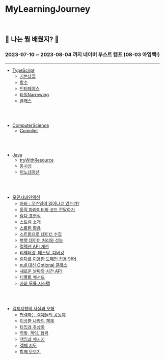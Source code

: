 # MyLearningJourney

<br>

## 🤡 나는 뭘 배웠지? 🤡

### 2023-07-10 ~ 2023-08-04 까지 네이버 부스트 캠프 (08-03 아임백!)

---

- [TypeScript](https://github.com/wonholim/MyLearningJourney/tree/main/TypeScript)
    - [기본타입](https://github.com/wonholim/MyLearningJourney/blob/main/TypeScript/%EA%B8%B0%EB%B3%B8%20%ED%83%80%EC%9E%85.md)
    - [함수](https://github.com/wonholim/MyLearningJourney/blob/main/TypeScript/%ED%95%A8%EC%88%98.md)
    - [인터페이스](https://github.com/wonholim/MyLearningJourney/blob/main/TypeScript/%EC%9D%B8%ED%84%B0%ED%8E%98%EC%9D%B4%EC%8A%A4.md)
    - [타입Narrowing](https://github.com/wonholim/MyLearningJourney/blob/main/TypeScript/%ED%83%80%EC%9E%85Narrowing.md)
    - [클래스](https://github.com/wonholim/MyLearningJourney/blob/main/TypeScript/%ED%81%B4%EB%9E%98%EC%8A%A4.md)

</br></br>

- [ComputerScience](https://github.com/wonholim/MyLearningJourney/tree/main/ComputerScience)
  - [Complier](https://github.com/wonholim/MyLearningJourney/blob/main/ComputerScience/Compiler.md) 

</br></br>

- [Java](https://github.com/wonholim/MyLearningJourney/tree/main/Java)
  - [tryWithResource](https://github.com/wonholim/MyLearningJourney/blob/main/Java/try-with-resource.md)
  - [동시성](https://github.com/wonholim/MyLearningJourney/blob/main/Java/%EB%8F%99%EC%8B%9C%EC%84%B1.md)
  - [어노테이션](https://github.com/wonholim/MyLearningJourney/blob/main/Java/Annotation.md)

<br/><br/>

- [모던자바인액션](https://product.kyobobook.co.kr/detail/S000001810171)
  - [자바 : 무슨일이 일어나고 있는가?](https://github.com/wonholim/MyLearningJourney/blob/main/ModernJavaInAction/1%EC%9E%A5%20%EC%9E%90%EB%B0%94%20%3A%20%EB%AC%B4%EC%8A%A8%EC%9D%BC%EC%9D%B4%20%EC%9D%BC%EC%96%B4%EB%82%98%EA%B3%A0%20%EC%9E%88%EB%8A%94%EA%B0%80%3F.md)
  - [동작 파라미터화 코드 전달하기](https://github.com/wonholim/MyLearningJourney/blob/main/ModernJavaInAction/2%EC%9E%A5%20%EB%8F%99%EC%9E%91%20%ED%8C%8C%EB%9D%BC%EB%AF%B8%ED%84%B0%ED%99%94%20%EC%BD%94%EB%93%9C%20%EC%A0%84%EB%8B%AC%ED%95%98%EA%B8%B0.md)
  - [람다 표현식](https://github.com/wonholim/MyLearningJourney/blob/main/ModernJavaInAction/3%EC%9E%A5%20%EB%9E%8C%EB%8B%A4%20%ED%91%9C%ED%98%84%EC%8B%9D.md)
  - [스트림 소개](https://github.com/wonholim/MyLearningJourney/blob/main/ModernJavaInAction/4%EC%9E%A5%20%EC%8A%A4%ED%8A%B8%EB%A6%BC%20%EC%86%8C%EA%B0%9C.md)
  - [스트림 활용](https://github.com/wonholim/MyLearningJourney/blob/main/ModernJavaInAction/5%EC%9E%A5%20%EC%8A%A4%ED%8A%B8%EB%A6%BC%20%ED%99%9C%EC%9A%A9.md)
  - [스트림으로 데이터 수집](https://github.com/wonholim/MyLearningJourney/blob/main/ModernJavaInAction/6%EC%9E%A5%20%EC%8A%A4%ED%8A%B8%EB%A6%BC%EC%9C%BC%EB%A1%9C%20%EB%8D%B0%EC%9D%B4%ED%84%B0%20%EC%88%98%EC%A7%91.md)
  - [병렬 데이터 처리와 성능](https://github.com/wonholim/MyLearningJourney/blob/main/ModernJavaInAction/7%EC%9E%A5%20%EB%B3%91%EB%A0%AC%20%EB%8D%B0%EC%9D%B4%ED%84%B0%20%EC%B2%98%EB%A6%AC%EC%99%80%20%EC%84%B1%EB%8A%A5.md)
  - [컬렉션 API 개선](https://github.com/wonholim/MyLearningJourney/blob/main/ModernJavaInAction/8%EC%9E%A5%20%EC%BB%AC%EB%A0%89%EC%85%98%20API%20%EA%B0%9C%EC%84%A0.md)
  - [리팩터링, 테스팅, 디버깅](https://github.com/wonholim/MyLearningJourney/blob/main/ModernJavaInAction/9%EC%9E%A5%20%EB%A6%AC%ED%8C%A9%ED%84%B0%EB%A7%81%2C%20%ED%85%8C%EC%8A%A4%ED%8C%85%2C%20%EB%94%94%EB%B2%84%EA%B9%85.md)
  - [람다를 이용한 도메인 전용 언어](https://github.com/wonholim/MyLearningJourney/blob/main/ModernJavaInAction/10%EC%9E%A5%20%EB%9E%8C%EB%8B%A4%EB%A5%BC%20%EC%9D%B4%EC%9A%A9%ED%95%9C%20%EB%8F%84%EB%A9%94%EC%9D%B8%20%EC%A0%84%EC%9A%A9%20%EC%96%B8%EC%96%B4.md)
  - [null 대신 Optional 클래스](https://github.com/wonholim/MyLearningJourney/blob/main/ModernJavaInAction/11%EC%9E%A5%20null%20%EB%8C%80%EC%8B%A0%20Optional%20%ED%81%B4%EB%9E%98%EC%8A%A4.md)
  - [새로운 날짜와 시간 API](https://github.com/wonholim/MyLearningJourney/blob/main/ModernJavaInAction/12%EC%9E%A5%20%EC%83%88%EB%A1%9C%EC%9A%B4%20%EB%82%A0%EC%A7%9C%EC%99%80%20%EC%8B%9C%EA%B0%84%20API.md)
  - [디폴트 메서드](https://github.com/wonholim/MyLearningJourney/blob/main/ModernJavaInAction/13%EC%9E%A5%20%EB%94%94%ED%8F%B4%ED%8A%B8%20%EB%A9%94%EC%84%9C%EB%93%9C.md)
  - [자바 모듈 시스템](https://github.com/wonholim/MyLearningJourney/blob/main/ModernJavaInAction/14%EC%9E%A5%20%EC%9E%90%EB%B0%94%20%EB%AA%A8%EB%93%88%20%EC%8B%9C%EC%8A%A4%ED%85%9C.md)

<br><br>

- [객체지향의 사실과 오해](https://product.kyobobook.co.kr/detail/S000001628109)
  - [협력하는 객체들의 공동체](https://github.com/wonholim/MyLearningJourney/blob/main/%EA%B0%9D%EC%B2%B4%EC%A7%80%ED%96%A5%EC%9D%98%20%EC%82%AC%EC%8B%A4%EA%B3%BC%20%EC%98%A4%ED%95%B4/%ED%98%91%EB%A0%A5%ED%95%98%EB%8A%94%20%EA%B0%9D%EC%B2%B4%EB%93%A4%EC%9D%98%20%EA%B3%B5%EB%8F%99%EC%B2%B4.md)
  - [이상한 나라의 객체](https://github.com/wonholim/MyLearningJourney/blob/main/%EA%B0%9D%EC%B2%B4%EC%A7%80%ED%96%A5%EC%9D%98%20%EC%82%AC%EC%8B%A4%EA%B3%BC%20%EC%98%A4%ED%95%B4/%ED%98%91%EB%A0%A5%ED%95%98%EB%8A%94%20%EA%B0%9D%EC%B2%B4%EB%93%A4%EC%9D%98%20%EA%B3%B5%EB%8F%99%EC%B2%B4.md)
  - [타입과 추상화](https://github.com/wonholim/MyLearningJourney/blob/main/%EA%B0%9D%EC%B2%B4%EC%A7%80%ED%96%A5%EC%9D%98%20%EC%82%AC%EC%8B%A4%EA%B3%BC%20%EC%98%A4%ED%95%B4/%ED%83%80%EC%9E%85%EA%B3%BC%20%EC%B6%94%EC%83%81%ED%99%94.md)
  - [역할, 책임, 협력](https://github.com/wonholim/MyLearningJourney/blob/main/%EA%B0%9D%EC%B2%B4%EC%A7%80%ED%96%A5%EC%9D%98%20%EC%82%AC%EC%8B%A4%EA%B3%BC%20%EC%98%A4%ED%95%B4/%EC%97%AD%ED%95%A0%2C%20%EC%B1%85%EC%9E%84%2C%20%ED%98%91%EB%A0%A5.md)
  - [책임과 메시지](https://github.com/wonholim/MyLearningJourney/blob/main/%EA%B0%9D%EC%B2%B4%EC%A7%80%ED%96%A5%EC%9D%98%20%EC%82%AC%EC%8B%A4%EA%B3%BC%20%EC%98%A4%ED%95%B4/%EC%B1%85%EC%9E%84%EA%B3%BC%20%EB%A9%94%EC%8B%9C%EC%A7%80.md)
  - [객체 지도](https://github.com/wonholim/MyLearningJourney/blob/main/%EA%B0%9D%EC%B2%B4%EC%A7%80%ED%96%A5%EC%9D%98%20%EC%82%AC%EC%8B%A4%EA%B3%BC%20%EC%98%A4%ED%95%B4/%EA%B0%9D%EC%B2%B4%20%EC%A7%80%EB%8F%84.md)
  - [함께 모으기](https://github.com/wonholim/MyLearningJourney/blob/main/%EA%B0%9D%EC%B2%B4%EC%A7%80%ED%96%A5%EC%9D%98%20%EC%82%AC%EC%8B%A4%EA%B3%BC%20%EC%98%A4%ED%95%B4/%ED%95%A8%EA%BB%98%20%EB%AA%A8%EC%9C%BC%EA%B8%B0.md)

<br><br>

